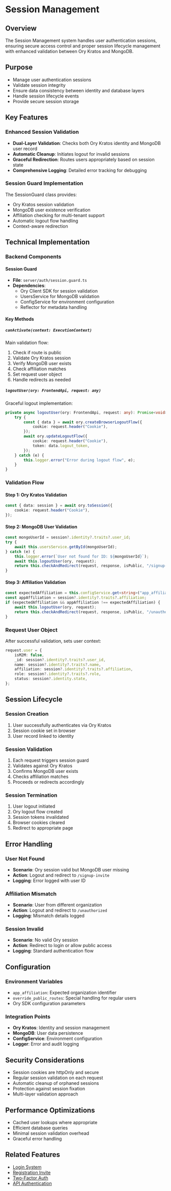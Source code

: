 # Session Management

## Overview
The Session Management system handles user authentication sessions, ensuring secure access control and proper session lifecycle management with enhanced validation between Ory Kratos and MongoDB.

## Purpose
- Manage user authentication sessions
- Validate session integrity
- Ensure data consistency between identity and database layers
- Handle session lifecycle events
- Provide secure session storage

## Key Features

### Enhanced Session Validation
- **Dual-Layer Validation**: Checks both Ory Kratos identity and MongoDB user record
- **Automatic Cleanup**: Initiates logout for invalid sessions
- **Graceful Redirection**: Routes users appropriately based on session state
- **Comprehensive Logging**: Detailed error tracking for debugging

### Session Guard Implementation
The SessionGuard class provides:
- Ory Kratos session validation
- MongoDB user existence verification
- Affiliation checking for multi-tenant support
- Automatic logout flow handling
- Context-aware redirection

## Technical Implementation

### Backend Components

#### Session Guard
- **File**: `server/auth/session.guard.ts`
- **Dependencies**:
  - Ory Client SDK for session validation
  - UsersService for MongoDB validation
  - ConfigService for environment configuration
  - Reflector for metadata handling

#### Key Methods

##### `canActivate(context: ExecutionContext)`
Main validation flow:
1. Check if route is public
2. Validate Ory Kratos session
3. Verify MongoDB user exists
4. Check affiliation matches
5. Set request user object
6. Handle redirects as needed

##### `logoutUser(ory: FrontendApi, request: any)`
Graceful logout implementation:
```typescript
private async logoutUser(ory: FrontendApi, request: any): Promise<void> {
    try {
        const { data } = await ory.createBrowserLogoutFlow({
            cookie: request.header("Cookie"),
        });
        await ory.updateLogoutFlow({
            cookie: request.header("Cookie"),
            token: data.logout_token,
        });
    } catch (e) {
        this.logger.error("Error during logout flow", e);
    }
}
```

### Validation Flow

#### Step 1: Ory Kratos Validation
```typescript
const { data: session } = await ory.toSession({
    cookie: request.header("Cookie"),
});
```

#### Step 2: MongoDB User Validation
```typescript
const mongoUserId = session?.identity?.traits?.user_id;
try {
    await this.usersService.getById(mongoUserId);
} catch (e) {
    this.logger.error(`User not found for ID: ${mongoUserId}`);
    await this.logoutUser(ory, request);
    return this.checkAndRedirect(request, response, isPublic, "/signup-invite");
}
```

#### Step 3: Affiliation Validation
```typescript
const expectedAffiliation = this.configService.get<string>("app_affiliation");
const appAffiliation = session?.identity?.traits?.affiliation;
if (expectedAffiliation && appAffiliation !== expectedAffiliation) {
    await this.logoutUser(ory, request);
    return this.checkAndRedirect(request, response, isPublic, "/unauthorized");
}
```

### Request User Object
After successful validation, sets user context:
```typescript
request.user = {
    isM2M: false,
    _id: session?.identity?.traits?.user_id,
    name: session?.identity?.traits?.name,
    affiliation: session?.identity?.traits?.affiliation,
    role: session?.identity?.traits?.role,
    status: session?.identity.state,
};
```

## Session Lifecycle

### Session Creation
1. User successfully authenticates via Ory Kratos
2. Session cookie set in browser
3. User record linked to identity

### Session Validation
1. Each request triggers session guard
2. Validates against Ory Kratos
3. Confirms MongoDB user exists
4. Checks affiliation matches
5. Proceeds or redirects accordingly

### Session Termination
1. User logout initiated
2. Ory logout flow created
3. Session tokens invalidated
4. Browser cookies cleared
5. Redirect to appropriate page

## Error Handling

### User Not Found
- **Scenario**: Ory session valid but MongoDB user missing
- **Action**: Logout and redirect to `/signup-invite`
- **Logging**: Error logged with user ID

### Affiliation Mismatch
- **Scenario**: User from different organization
- **Action**: Logout and redirect to `/unauthorized`
- **Logging**: Mismatch details logged

### Session Invalid
- **Scenario**: No valid Ory session
- **Action**: Redirect to login or allow public access
- **Logging**: Standard authentication flow

## Configuration

### Environment Variables
- `app_affiliation`: Expected organization identifier
- `override_public_routes`: Special handling for regular users
- Ory SDK configuration parameters

### Integration Points
- **Ory Kratos**: Identity and session management
- **MongoDB**: User data persistence
- **ConfigService**: Environment configuration
- **Logger**: Error and audit logging

## Security Considerations
- Session cookies are httpOnly and secure
- Regular session validation on each request
- Automatic cleanup of orphaned sessions
- Protection against session fixation
- Multi-layer validation approach

## Performance Optimizations
- Cached user lookups where appropriate
- Efficient database queries
- Minimal session validation overhead
- Graceful error handling

## Related Features
- [Login System](./login-system.md)
- [Registration Invite](./registration-invite.md)
- [Two-Factor Auth](./two-factor-auth.md)
- [API Authentication](./api-authentication.md)